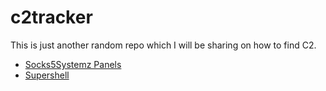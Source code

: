 # c2tracker
This is just another random repo which I will be sharing on how to find C2. 

- [Socks5Systemz Panels](./Socks5Systemz.md)
- [Supershell](./Supershell.md)

